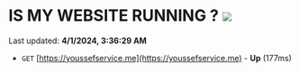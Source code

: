 # IS MY WEBSITE RUNNING ? [![](https://img.shields.io/static/v1?label=Sponsor&message=%E2%9D%A4&logo=GitHub&color=%23fe8e86)](https://github.com/sponsors/<username>)

Last updated: **4/1/2024, 3:36:29 AM**

- `GET` [https://youssefservice.me](https://youssefservice.me) - **Up** (177ms)
